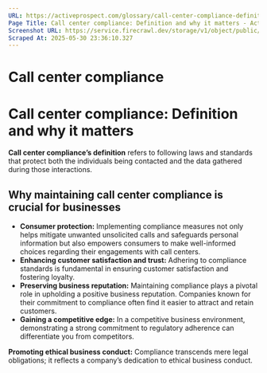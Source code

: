 ```yaml
---
URL: https://activeprospect.com/glossary/call-center-compliance-definition/?utm_medium=Email&utm_source=Website&utm_campaign=AP-Email-InsideCBM-Oct
Page Title: Call center compliance: Definition and why it matters - ActiveProspect
Screenshot URL: https://service.firecrawl.dev/storage/v1/object/public/media/screenshot-b91f8f15-3e61-4ab1-8c1b-59c1a79f7b5b.png
Scraped At: 2025-05-30 23:36:10.327
---
```

# Call center compliance

# Call center compliance: Definition and why it matters

**Call center compliance’s definition** refers to following laws and standards that protect both the individuals being contacted and the data gathered during those interactions.


## Why maintaining call center compliance is crucial for businesses

- **Consumer protection:** Implementing compliance measures not only helps mitigate unwanted unsolicited calls and safeguards personal information but also empowers consumers to make well-informed choices regarding their engagements with call centers.
- **Enhancing customer satisfaction and trust:** Adhering to compliance standards is fundamental in ensuring customer satisfaction and fostering loyalty.
- **Preserving business reputation:** Maintaining compliance plays a pivotal role in upholding a positive business reputation. Companies known for their commitment to compliance often find it easier to attract and retain customers.
- **Gaining a competitive edge:** In a competitive business environment, demonstrating a strong commitment to regulatory adherence can differentiate you from competitors.

**Promoting ethical business conduct:** Compliance transcends mere legal obligations; it reflects a company’s dedication to ethical business conduct.


